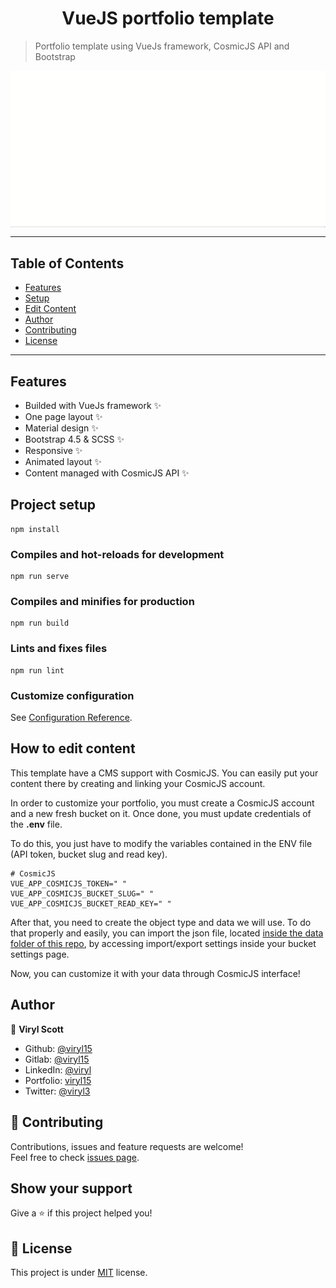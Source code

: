 <h1 align="center">VueJS portfolio template</h1>

> Portfolio template using VueJs framework, CosmicJS API and Bootstrap


<img align="center" src="doc/portfolio-vuejs_demo.gif" alt="portfolio-vuejs preview"></img>

---

## Table of Contents

- [Features](#features)
- [Setup](#project-setup)
- [Edit Content](#how-to-edit-content)
- [Author](#author)
- [Contributing](#-contributing)
- [License](#-license)

---

## Features
- Builded with VueJs framework ✨
- One page layout ✨
- Material design ✨
- Bootstrap 4.5 & SCSS ✨
- Responsive ✨
- Animated layout ✨
- Content managed with CosmicJS API ✨

## Project setup
```
npm install
```
### Compiles and hot-reloads for development
```
npm run serve
```
### Compiles and minifies for production
```
npm run build
```
### Lints and fixes files
```
npm run lint
```
### Customize configuration
See [Configuration Reference](https://cli.vuejs.org/config/).

## How to edit content
This template have a CMS support with CosmicJS. You can easily put your content there by creating and linking your CosmicJS account. 

In order to customize your portfolio, you must create a CosmicJS account and a new fresh bucket on it. Once done, you must update credentials of the **.env** file.

To do this, you just have to modify the variables contained in the ENV file (API token, bucket slug and read key).

```env
# CosmicJS 
VUE_APP_COSMICJS_TOKEN=" "
VUE_APP_COSMICJS_BUCKET_SLUG=" "
VUE_APP_COSMICJS_BUCKET_READ_KEY=" "
```

After that, you need to create the object type and data we will use. To do that properly and easily, you can import the json file, located [inside the data folder of this repo](https://github.com/viryl15/vuejs-portfolio/tree/main/data/portfolio-vuejs_import.json), by accessing import/export settings inside your bucket settings page.

Now, you can customize it with your data through CosmicJS interface!
## Author

👤 **Viryl Scott**

* Github: [@viryl15](https://github.com/viryl15)
* Gitlab: [@viryl15](https://gitlab.com/viryl15)
* LinkedIn: [@viryl](https://www.linkedin.com/in/rovel-dylan-tematio-zambou-596303172/)
* Portfolio: [viryl15](https://viryl15.github.io/vuejs-portfolio/)
* Twitter: [@viryl3](https://twitter.com/Viryl3)

## 🤝 Contributing

Contributions, issues and feature requests are welcome!<br />Feel free to check [issues page](https://github.com/viryl15/portfolio-vuejs/issues). 

## Show your support

Give a ⭐️ if this project helped you!

## 📝 License

This project is under [MIT](https://github.com/viryl15/portfolio-vuesjs/blob/master/LICENSE) license.
